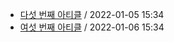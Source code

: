 - [다섯 번째 아티클](https://github.com/codingpot/newsletter_awesome_articles/blob/main/archive/1/fifth.yaml) / 2022-01-05 15:34
- [여섯 번째 아티클](https://github.com/codingpot/newsletter_awesome_articles/blob/main/archive/1/sixth.yaml) / 2022-01-06 15:34
